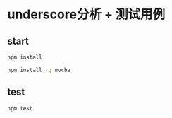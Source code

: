 # underscore分析 + 测试用例

## start

```bash
npm install

npm install -g mocha
```

## test

```bash
npm test
```